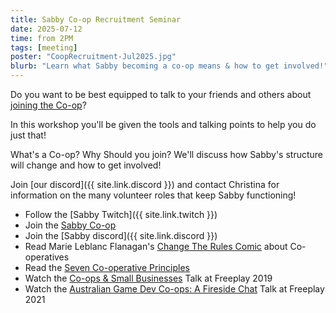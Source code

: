 ```yaml
---
title: Sabby Co-op Recruitment Seminar
date: 2025-07-12
time: from 2PM
tags: [meeting]
poster: "CoopRecruitment-Jul2025.jpg"
blurb: "Learn what Sabby becoming a co-op means & how to get involved!"
---
```


Do you want to be best equipped to talk to your friends and others about [joining the Co-op](../../../join/)?

In this workshop you'll be given the tools and talking points to help you do just that!

What's a Co-op? Why Should you join? We'll discuss how Sabby's structure will change and how to get involved!

Join [our discord]({{ site.link.discord }}) and contact Christina for information on the many volunteer roles that keep Sabby functioning!

- Follow the [Sabby Twitch]({{ site.link.twitch }})
- Join the [Sabby Co-op](/join/)
- Join the [Sabby discord]({{ site.link.discord }})
- Read Marie Leblanc Flanagan's [Change The Rules Comic](https://drive.google.com/file/d/1Ac3rR0L4xUJbl1D6gav5uccfgawMQhhJ/view) about Co-operatives
- Read the [Seven Co-operative Principles](https://cehl.com.au/seven-cooperative-principles/)
- Watch the [Co-ops & Small Businesses](https://www.youtube.com/watch?v=P9gg-u-ztds) Talk at Freeplay 2019
- Watch the [Australian Game Dev Co-ops: A Fireside Chat](https://www.youtube.com/watch?v=_GvpNZuptG0) Talk at Freeplay 2021